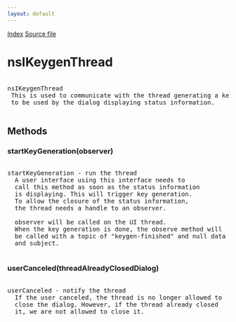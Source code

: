 ```yaml
---
layout: default
---
```

<div id='links'><a href="../index.html">Index</a>
<a href="http://dxr.mozilla.org/mozilla-central/source/security/manager/ssl/public/nsIKeygenThread.idl">Source file</a>
</div>

# nsIKeygenThread #
<pre>  
nsIKeygenThread  
 This is used to communicate with the thread generating a key pair,  
 to be used by the dialog displaying status information.  
  
</pre>
## Methods ##

### startKeyGeneration(observer) ###
<pre>  
startKeyGeneration - run the thread  
  A user interface using this interface needs to  
  call this method as soon as the status information  
  is displaying. This will trigger key generation.  
  To allow the closure of the status information,  
  the thread needs a handle to an observer.  
  
  observer will be called on the UI thread.  
  When the key generation is done, the observe method will  
  be called with a topic of "keygen-finished" and null data  
  and subject.  
  
</pre>
### userCanceled(threadAlreadyClosedDialog) ###
<pre>  
userCanceled - notify the thread  
  If the user canceled, the thread is no longer allowed to  
  close the dialog. However, if the thread already closed  
  it, we are not allowed to close it.  
  
</pre>
